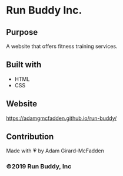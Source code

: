 # Run Buddy Inc.

## Purpose

A website that offers fitness training services.

## Built with

- HTML
- CSS

## Website

https://adamgmcfadden.github.io/run-buddy/

## Contribution

Made with 💗 by Adam Girard-McFadden

### ©️2019 Run Buddy, Inc
